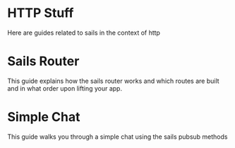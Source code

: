 # HTTP Stuff
Here are guides related to sails in the context of http


# Sails Router
This guide explains how the sails router works and which routes are built and in what order upon lifting your app.


# Simple Chat
This guide walks you through a simple chat using the sails pubsub methods

